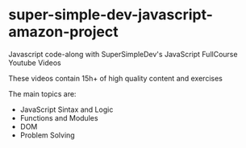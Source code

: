 # super-simple-dev-javascript-amazon-project
Javascript code-along with SuperSimpleDev's JavaScript FullCourse Youtube Videos

These videos contain 15h+ of high quality content and exercises

The main topics are:

  - JavaScript Sintax and Logic
  - Functions and Modules
  - DOM
  - Problem Solving

